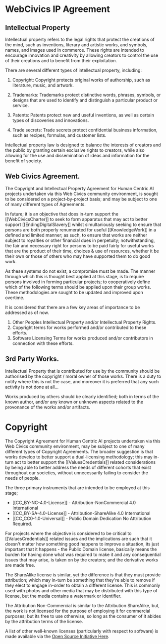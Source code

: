 # WebCivics IP Agreement

## Intellectual Property

Intellectual property refers to the legal rights that protect the creations of the mind, such as inventions, literary and artistic works, and symbols, names, and images used in commerce. These rights are intended to encourage innovation and creativity by allowing creators to control the use of their creations and to benefit from their exploitation.

There are several different types of intellectual property, including:

1.  Copyright: Copyright protects original works of authorship, such as literature, music, and artwork.
    
2.  Trademarks: Trademarks protect distinctive words, phrases, symbols, or designs that are used to identify and distinguish a particular product or service.
    
3.  Patents: Patents protect new and useful inventions, as well as certain types of discoveries and innovations.
    
4.  Trade secrets: Trade secrets protect confidential business information, such as recipes, formulas, and customer lists.

Intellectual property law is designed to balance the interests of creators and the public by granting certain exclusive rights to creators, while also allowing for the use and dissemination of ideas and information for the benefit of society.

## Web Civics Agreement.

The Copyright and Intellectual Property Agreement for Human Centric AI projects undertaken via this Web Civics community environment, is sought to be considered on a project-by-project basis; and may be subject to one of many different types of Agreements.  

In future; it is an objective that does in-turn support the [[WebCivicsCharter]] to seek to form apparatus that may act to better support [[EndingDigitalSlavery]] whilst simultaniously seeking to ensure that persons are both properly renumerated for useful [[KnowledgeWork]] in a defined and limited manner; as such, to ensure that works are neither subject to royalties or other financial dues in perpetuity; notwithstanding, the fair and necessary right for persons to be paid fairly for useful works that are the product of their time, choices & use of resources, whether it be their own or those of others who may have supported them to do good work.

As these systems do not exist, a compromise must be made.  The manner through which this is thought best applied at this stage, is to require persons involved in forming particular projects; to cooperatively define which of the following terms should be applied upon their group works.   These methodologies are sought to be updated and improved upon overtime.

It is considered that there are a few key areas of importance to be addressed as of now.

1. Other Peoples Intellectual Property and/or Intellectual Property Rights.
2. Copyright terms for works performed and/or contributed to these efforts.
3. Software Licensing Terms for works produced and/or contributors in connection with these efforts.

## 3rd Party Works.

Intellectual Property that is contributed for use by the community should be authorised by the copyright / moral owner of those works.  There is a duty to notify where this is not the case, and moreover it is preferred that any such activity is not done at all...  

Works produced by others should be clearly identified; both in terms of the known author, and/or any known or unknown aspects related to the provonance of the works and/or artifacts.

# Copyright

The Copyright Agreement for Human Centric AI projects undertaken via this Web Civics community environment, may be subject to one of many different types of Copyright Agreements.  The broader suggestion is that works develop to better support a dual-licensing methodology; this may in-turn act to better support the [[ValuesCredentials]] related considerations by being able to better address the needs of different cohorts that exist throughout our societies, without unnecessarily failing to consider the needs of people.

The three primary instruments that are intended to be employed at this stage; 

- [[CC_BY-NC-4.0-License]] - Attribution-NonCommercial 4.0 International
- [[CC_BY-SA-4.0-License]] - Attribution-ShareAlike 4.0 International 
- [[CC_CC0-1.0-Universal]] - Public Domain Dedication No Attribution Required.

For projects where the objective is considered to be critical to [[ValuesCredentials]] related issues and the implications are such that it doesn't matter how something good happens to improve a situation, its just important that it happens - the Public Domain license, basically means the burden for having done what was required to make it and any consequential issues that may arise, is taken on by the creators; and the derivative works are made free.

The ShareAlike license is similar, yet the difference is that they must provide attribution; which may in-turn be something that they're able to remove if they elect to engage in-order to obtain a different license.  This is commonly used with photos and other media that may be distributed with this type of license, but the media contains a watermark or identifier.

The Attribution Non-Commercial is similar to the Attribution ShareAlike, but, the work is not licensed for the purpose of employing it for commercial purposes; but its free to use otherwise, so long as the consumer of it abides by the attribution terms of the license.

A list of other well-known licenses (particularly with respect to software) is made available via the [Open Source Initiative Here](https://opensource.org/licenses/alphabetical).




